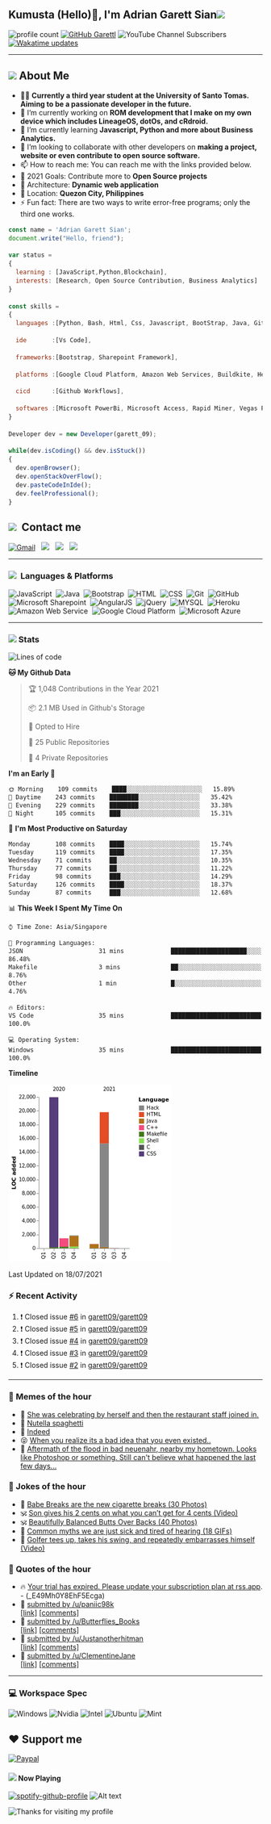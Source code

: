 <h2> Kumusta (Hello)🙏, I'm Adrian Garett Sian<img src="https://media.giphy.com/media/12oufCB0MyZ1Go/giphy.gif" width="50"></h2>

![profile count](https://komarev.com/ghpvc/?username=garett09&color=red)
[![GitHub Garettl](https://img.shields.io/github/followers/garett09?label=follow&style=social)](https://github.com/garett09)
![YouTube Channel Subscribers](https://img.shields.io/youtube/channel/subscribers/UChAoCAh1jVTaMz0Sc61X5Xw?style=social)
[![Wakatime updates](https://github.com/garett09/garett09/actions/workflows/update-commits.yml/badge.svg?branch=main)](https://github.com/garett09/garett09/actions/workflows/update-commits.yml)

---

## <img src="https://media.giphy.com/media/fTsZNbPQxJWtor2LXE/giphy.gif"  width="30">&nbsp;About Me
-   👩‍💻  **Currently a third year student at the University of Santo Tomas. Aiming to be a passionate developer in the future.**
-   🔭  I’m currently working on  **ROM development that I make on my own device which includes LineageOS, dotOs, and cRdroid.**
-   🌱  I’m currently learning **Javascript, Python and more about Business Analytics.**
-   👯  I’m looking to collaborate with other developers on **making a project, website or even contribute to open source software.**
-   📫  How to reach me: You can reach me with the links provided below. 
-   🥅  2021 Goals: Contribute more to **Open Source projects**
-   👷  Architecture: **Dynamic web application**
-   📍   Location: **Quezon City, Philippines** 
-   ⚡  Fun fact: There are two ways to write error-free programs; only the third one works.

```javascript
const name = 'Adrian Garett Sian';
document.write("Hello, friend");

var status = 
{ 
  learning : [JavaScript,Python,Blockchain],
  interests: [Research, Open Source Contribution, Business Analytics]
}

const skills = 
{
  languages :[Python, Bash, Html, Css, Javascript, BootStrap, Java, Git, Markdown, AngularJs, AccessSQL, MySQL],
  
  ide       :[Vs Code],
  
  frameworks:[Bootstrap, Sharepoint Framework],
  
  platforms :[Google Cloud Platform, Amazon Web Services, Buildkite, Heroku, Microsoft Sharepoint],
  
  cicd      :[Github Workflows],

  softwares :[Microsoft PowerBi, Microsoft Access, Rapid Miner, Vegas Pro]
}

Developer dev = new Developer(garett_09);

while(dev.isCoding() && dev.isStuck())  
{
  dev.openBrowser();
  dev.openStackOverFlow();
  dev.pasteCodeInIde();
  dev.feelProfessional();
}
```

## <img src="https://media.giphy.com/media/c5vDr1rkcbcrBwG9SX/giphy.gif" width="30">&nbsp; Contact me

<a href="mailto:adriansian@gmail.com"><img alt="Gmail" src="https://img.shields.io/badge/Gmail-D14836?style=for-the-badge&logo=gmail&logoColor=white" /></a> &nbsp;
<a href="https://instagram.com/adriansian"><img src="https://img.shields.io/badge/@adriansian_-E4405F?style=for-the-badge&logo=instagram&logoColor=white"/></a> &nbsp;
<a href="https://t.me/garett_09"><img src="https://img.shields.io/badge/@garett_09_-2CA5E0?style=for-the-badge&logo=telegram&logoColor=white"/></a> &nbsp;
<a href="https://www.linkedin.com/in/adrian-garett-sian-766775159/"><img src="https://img.shields.io/badge/-Adrian%20Garett%20Sian-blue?style=flat-square&logo=Linkedin&logoColor=white&link=https://www.linkedin.com/in/adrian-garett-sian-766775159/"/></a> &nbsp;

---

###  <img src="https://media.giphy.com/media/WUlplcMpOCEmTGBtBW/giphy.gif" width="30"> &nbsp;Languages & Platforms

![JavaScript](https://img.shields.io/badge/JavaScript-F7DF1E?style=for-the-badge&logo=javascript&logoColor=black)&nbsp;
![Java](https://img.shields.io/badge/Java-ED8B00?style=for-the-badge&logo=java&logoColor=white)&nbsp;
![Bootstrap](https://img.shields.io/badge/Bootstrap-563D7C?style=for-the-badge&logo=bootstrap&logoColor=white)&nbsp;
![HTML](https://img.shields.io/badge/HTML5-E34F26?style=for-the-badge&logo=html5&logoColor=white)&nbsp;
![CSS](https://img.shields.io/badge/CSS3-1572B6?style=for-the-badge&logo=css3&logoColor=white)&nbsp;
![Git](https://img.shields.io/badge/git-%23F05033.svg?style=for-the-badge&logo=git&logoColor=white)&nbsp;
![GitHub](https://img.shields.io/badge/GitHub-100000?style=for-the-badge&logo=github&logoColor=white)&nbsp;
![Microsoft Sharepoint](https://img.shields.io/badge/Microsoft_SharePoint-0078D4?style=for-the-badge&logo=microsoft-sharepoint&logoColor=white)&nbsp;
![AngularJS](https://img.shields.io/badge/AngularJS-E23237?style=for-the-badge&logo=angularjs&logoColor=white)&nbsp;
![jQuery](https://img.shields.io/badge/jQuery-0769AD?style=for-the-badge&logo=jquery&logoColor=white)&nbsp;
![MYSQL](https://img.shields.io/badge/MySQL-00000F?style=for-the-badge&logo=mysql&logoColor=white)&nbsp;
![Heroku](https://img.shields.io/badge/Heroku-430098?style=for-the-badge&logo=heroku&logoColor=white)&nbsp;
![Amazon Web Service](https://img.shields.io/badge/Amazon_AWS-232F3E?style=for-the-badge&logo=amazon-aws&logoColor=white)&nbsp;
![Google Cloud Platform](https://img.shields.io/badge/Google_Cloud-4285F4?style=for-the-badge&logo=google-cloud&logoColor=white)&nbsp;
![Microsoft Azure](https://img.shields.io/badge/Microsoft_Azure-0089D6?style=for-the-badge&logo=microsoft-azure&logoColor=white)&nbsp;

---

### <img src="https://media.giphy.com/media/l378c04F2fjeZ7vH2/giphy.gif" width="30">&nbsp;Stats


<!--START_SECTION:waka-->
![Lines of code](https://img.shields.io/badge/From%20Hello%20World%20I%27ve%20Written-45704%20lines%20of%20code-blue)

**🐱 My Github Data** 

> 🏆 1,048 Contributions in the Year 2021
 > 
> 📦 2.1 MB Used in Github's Storage 
 > 
> 💼 Opted to Hire
 > 
> 📜 25 Public Repositories 
 > 
> 🔑 4 Private Repositories  
 > 
**I'm an Early 🐤** 

```text
🌞 Morning    109 commits    ████░░░░░░░░░░░░░░░░░░░░░   15.89% 
🌆 Daytime    243 commits    ████████░░░░░░░░░░░░░░░░░   35.42% 
🌃 Evening    229 commits    ████████░░░░░░░░░░░░░░░░░   33.38% 
🌙 Night      105 commits    ███░░░░░░░░░░░░░░░░░░░░░░   15.31%

```
📅 **I'm Most Productive on Saturday** 

```text
Monday       108 commits    ████░░░░░░░░░░░░░░░░░░░░░   15.74% 
Tuesday      119 commits    ████░░░░░░░░░░░░░░░░░░░░░   17.35% 
Wednesday    71 commits     ██░░░░░░░░░░░░░░░░░░░░░░░   10.35% 
Thursday     77 commits     ██░░░░░░░░░░░░░░░░░░░░░░░   11.22% 
Friday       98 commits     ███░░░░░░░░░░░░░░░░░░░░░░   14.29% 
Saturday     126 commits    ████░░░░░░░░░░░░░░░░░░░░░   18.37% 
Sunday       87 commits     ███░░░░░░░░░░░░░░░░░░░░░░   12.68%

```


📊 **This Week I Spent My Time On** 

```text
⌚︎ Time Zone: Asia/Singapore

💬 Programming Languages: 
JSON                     31 mins             █████████████████████░░░░   86.48% 
Makefile                 3 mins              ██░░░░░░░░░░░░░░░░░░░░░░░   8.76% 
Other                    1 min               █░░░░░░░░░░░░░░░░░░░░░░░░   4.76%

🔥 Editors: 
VS Code                  35 mins             █████████████████████████   100.0%

💻 Operating System: 
Windows                  35 mins             █████████████████████████   100.0%

```

**Timeline**

![Chart not found](https://raw.githubusercontent.com/garett09/garett09/main/charts/bar_graph.png) 


 Last Updated on 18/07/2021
<!--END_SECTION:waka-->


### :zap: Recent Activity

<!--START_SECTION:activity-->
1. ❗️ Closed issue [#6](https://github.com/garett09/garett09/issues/6) in [garett09/garett09](https://github.com/garett09/garett09)
2. ❗️ Closed issue [#5](https://github.com/garett09/garett09/issues/5) in [garett09/garett09](https://github.com/garett09/garett09)
3. ❗️ Closed issue [#4](https://github.com/garett09/garett09/issues/4) in [garett09/garett09](https://github.com/garett09/garett09)
4. ❗️ Closed issue [#3](https://github.com/garett09/garett09/issues/3) in [garett09/garett09](https://github.com/garett09/garett09)
5. ❗️ Closed issue [#2](https://github.com/garett09/garett09/issues/2) in [garett09/garett09](https://github.com/garett09/garett09)
<!--END_SECTION:activity-->

---

### 📣 Memes of the hour

<!-- MEMES:START -->
 - 🚖 [She was celebrating by herself and then the restaurant staff joined in.](http://9gag.com/gag/aLpVBeV)
 - 🚯 [Nutella spaghetti](http://9gag.com/gag/aNp8n5A)
 - 🚯 [Indeed](http://9gag.com/gag/aoMA923)
 - 😝 [When you realize its a bad idea that you even existed..](http://9gag.com/gag/aV74XvO)
 - 🚅 [Aftermath of the flood in bad neuenahr, nearby my hometown. Looks like Photoshop or something. Still can&#039;t believe what happened the last few days...](http://9gag.com/gag/aZ0oNOX)<!-- MEMES:END -->

### 📣 Jokes of the hour

<!-- JOKES:START -->
 - 🐔 [Babe Breaks are the new cigarette breaks (30 Photos)](https://thechive.com/2021/07/17/babe-breaks-are-the-new-cigarette-breaks-30-photos/)
 - 🕉 [Son gives his 2 cents on what you can’t get for 4 cents (Video)](https://thechive.com/2021/07/17/son-gives-his-2-cents-on-what-you-cant-get-for-4-cents-video/)
 - 🕉 [Beautifully Balanced Butts Over Backs (40 Photos)](https://thechive.com/2021/07/17/beautifully-balanced-butts-over-backs-40-photos-3/)
 - 👾 [Common myths we are just sick and tired of hearing (18 GIFs)](https://thechive.com/2021/07/17/common-myths-we-are-just-sick-and-tired-of-hearing-18-gifs/)
 - 🎈 [Golfer tees up, takes his swing, and repeatedly embarrasses himself (Video)](https://thechive.com/2021/07/17/golfer-tees-up-takes-his-swing-and-repeatedly-embarrasses-himself-video/)<!-- JOKES:END -->

### 📣 Quotes of the hour

<!-- QUOTES:START -->
 - 🔥 [Your trial has expired. Please update your subscription plan at <a href="https://rss.app">rss.app</a>. - (_E49Mh0Y8EhF5Ecga)](https://rss.app)
 - 🌮 [&#32; submitted by &#32; <a href="https://www.reddit.com/user/paniic98k"> /u/paniic98k </a> <br/> <span><a href="https://www.reddit.com/r/quotes/comments/om398i/the_reason_i_wake_up_everyday_is_to_sleep_again/">[link]</a></span> &#32; <span><a href="https://www.reddit.com/r/quotes/comments/om398i/the_reason_i_wake_up_everyday_is_to_sleep_again/">[comments]</a></span>](https://www.reddit.com/r/quotes/comments/om398i/the_reason_i_wake_up_everyday_is_to_sleep_again/)
 - 🌮 [&#32; submitted by &#32; <a href="https://www.reddit.com/user/Butterflies_Books"> /u/Butterflies_Books </a> <br/> <span><a href="https://www.reddit.com/r/quotes/comments/om48to/it_takes_a_lot_of_courage_to_show_your_dreams_to/">[link]</a></span> &#32; <span><a href="https://www.reddit.com/r/quotes/comments/om48to/it_takes_a_lot_of_courage_to_show_your_dreams_to/">[comments]</a></span>](https://www.reddit.com/r/quotes/comments/om48to/it_takes_a_lot_of_courage_to_show_your_dreams_to/)
 - 💯 [&#32; submitted by &#32; <a href="https://www.reddit.com/user/Justanotherhitman"> /u/Justanotherhitman </a> <br/> <span><a href="https://www.reddit.com/r/quotes/comments/omgmhv/if_you_focus_on_the_hurt_you_will_continue_to/">[link]</a></span> &#32; <span><a href="https://www.reddit.com/r/quotes/comments/omgmhv/if_you_focus_on_the_hurt_you_will_continue_to/">[comments]</a></span>](https://www.reddit.com/r/quotes/comments/omgmhv/if_you_focus_on_the_hurt_you_will_continue_to/)
 - 💫 [&#32; submitted by &#32; <a href="https://www.reddit.com/user/ClementineJane"> /u/ClementineJane </a> <br/> <span><a href="https://www.reddit.com/r/quotes/comments/omh4y2/freedom_is_not_a_state_it_is_an_act_it_is_not/">[link]</a></span> &#32; <span><a href="https://www.reddit.com/r/quotes/comments/omh4y2/freedom_is_not_a_state_it_is_an_act_it_is_not/">[comments]</a></span>](https://www.reddit.com/r/quotes/comments/omh4y2/freedom_is_not_a_state_it_is_an_act_it_is_not/)<!-- QUOTES:END -->

--- 
### 💻 Workspace Spec

![Windows](https://img.shields.io/badge/Windows-11-0078D6?style=for-the-badge&logo=windows&logoColor=white)
![Nvidia](https://img.shields.io/badge/NVIDIA-RTX3070-76B900?style=for-the-badge&logo=nvidia&logoColor=white)
![Intel](https://img.shields.io/badge/Intel-Core_i7_10th-0071C5?style=for-the-badge&logo=intel&logoColor=white)
![Ubuntu](https://img.shields.io/badge/Ubuntu-E95420?style=for-the-badge&logo=ubuntu&logoColor=white)
![Mint](https://img.shields.io/badge/Linux_Mint-87CF3E?style=for-the-badge&logo=linux-mint&logoColor=white)


## ❤ Support me
[![Paypal](https://img.shields.io/badge/PayPal-garett_09?style=for-the-badge&logo=paypal&logoColor=white)](https://paypal.me/garett_09)


#### <img src="https://media.giphy.com/media/vybWlRniCXzZC/giphy.gif" width="30">&nbsp;Now Playing 

 [![spotify-github-profile](https://spotify-github-profile.vercel.app/api/view?uid=garett_09&cover_image=true&theme=default)](https://spotify-github-profile.vercel.app/api/view?uid=garett_09&redirect=true)
![Alt text](https://spotify-recently-played-readme.vercel.app/api?user=garett_09&width=510)

<img height="120" alt="Thanks for visiting my profile" width="100%" src="https://github.com/dibyendu415/dibyendu415/blob/master/marquee.svg" />
